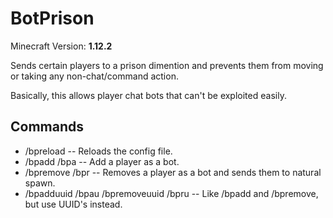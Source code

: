 # BotPrison

Minecraft Version: **1.12.2**

Sends certain players to a prison dimention and prevents them from moving or taking any non-chat/command action.

Basically, this allows player chat bots that can't be exploited easily.

## Commands

* /bpreload -- Reloads the config file.
* /bpadd /bpa -- Add a player as a bot.
* /bpremove /bpr -- Removes a player as a bot and sends them to natural spawn.
* /bpadduuid /bpau /bpremoveuuid /bpru -- Like /bpadd and /bpremove, but use UUID's instead.
